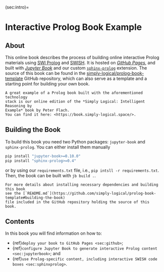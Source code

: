(sec:intro)=
# Interactive Prolog Book Example #

## About ##
This online book describes the process of building online interactive Prolog
materials using [SWI Prolog](https://www.swi-prolog.org/) and
[SWISH](https://swish.swi-prolog.org/).
It is hosted on [*GitHub Pages*](https://pages.github.com/), and built with
[*Jupyter Book*](https://jupyterbook.org/) and our custom
[`sphinx-prolog`](https://github.com/simply-logical/sphinx-prolog) extension.
The source of this book can be found in the
[simply-logical/prolog-book-template](https://github.com/simply-logical/prolog-book-template)
GitHub repository, which can also serve as a template and a starting point for
building your own book.

```{note}
A great example of a Prolog book built with the aforementioned technology
stack is our online edition of the *Simply Logical: Intelligent Reasoning by
Example* book by Peter Flach.
You can find it here: <https://book.simply-logical.space/>.
```

## Building the Book ##
To build this book you need two Python packages: `jupyter-book` and
`sphinx-prolog`.
You can either install them manually
```bash
pip install "jupyter-book>=0.10.0"
pip install "sphinx-prolog>=0.4"
```
or by using our `requirements.txt` file, i.e.,
`pip intsll -r requirements.txt`.
Then, the book can be built with `jb build .`.

```{note}
For more details about installing necessary dependencies and building this book
see the [`README.md`](https://github.com/simply-logical/prolog-book-template#building-the-book)
file included in the GitHub repository holding the source of this book.
```

## Contents ##
In this book you will find information on how to:

* {ref}`deploy your book to GitHub Pages <sec:github>`;
* {ref}`configure Jupyter Book to generate interactive Prolog content <sec:jupyterbook>`; and
* {ref}`use Prolog-specific content, including interactive SWISH code boxes <sec:sphinxprolog>`.
